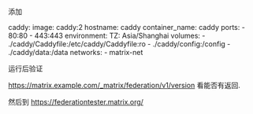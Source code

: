 添加 


caddy:
    image: caddy:2
    hostname: caddy
    container_name: caddy
    ports:
      - 80:80
      - 443:443
    environment:
      TZ: Asia/Shanghai
    volumes:
      - ./caddy/Caddyfile:/etc/caddy/Caddyfile:ro
      - ./caddy/config:/config
      - ./caddy/data:/data
    networks:
      - matrix-net


运行后验证

 https://matrix.example.com/_matrix/federation/v1/version 看能否有返回.

然后到 https://federationtester.matrix.org/ 
